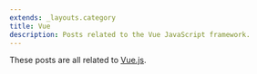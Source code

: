 ```yaml
---
extends: _layouts.category
title: Vue
description: Posts related to the Vue JavaScript framework.
---
```


These posts are all related to [Vue.js](https://vuejs.org/).